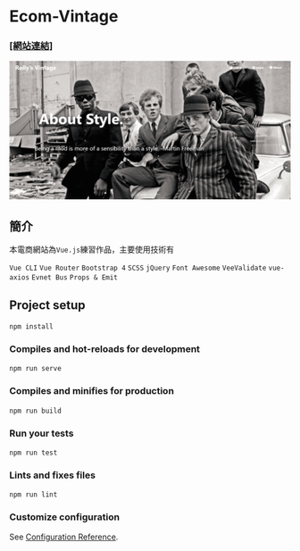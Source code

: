 # Ecom-Vintage

### [[網站連結]](https://kuaruou.github.io/Ecom-Vintage/#/) ###
![image](https://github.com/Kuaruou/Ecom-Vintage/blob/master/web-img/cover.png)

## 簡介

本電商網站為<code>Vue.js</code>練習作品，主要使用技術有 
<p>
  <code>Vue CLI</code>
  <code>Vue Router</code>
  <code>Bootstrap 4</code>
  <code>SCSS</code>
  <code>jQuery</code>
  <code>Font Awesome</code>
  <code>VeeValidate</code>
  <code>vue-axios</code>
  <code>Evnet Bus</code>
  <code>Props & Emit</code>
</p>

## Project setup
```
npm install
```

### Compiles and hot-reloads for development
```
npm run serve
```

### Compiles and minifies for production
```
npm run build
```

### Run your tests
```
npm run test
```

### Lints and fixes files
```
npm run lint
```

### Customize configuration
See [Configuration Reference](https://cli.vuejs.org/config/).


